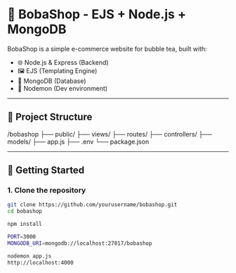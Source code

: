 # 🧋 BobaShop - EJS + Node.js + MongoDB

BobaShop is a simple e-commerce website for bubble tea, built with:

- 🌐 Node.js & Express (Backend)
- 🖼️ EJS (Templating Engine)
- 🍃 MongoDB (Database)
- 🔄 Nodemon (Dev environment)

---

## 📁 Project Structure

/bobashop ├── public/  ├── views/ ├── routes/ ├── controllers/  ├── models/ ├── app.js  ├── .env  └── package.json 


---

## 🚀 Getting Started

### 1. Clone the repository

```bash
git clone https://github.com/yourusername/bobashop.git
cd bobashop

npm install

PORT=3000
MONGODB_URI=mongodb://localhost:27017/bobashop

nodemon app.js
http://localhost:4000

